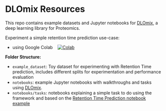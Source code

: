 # DLOmix Resources

This repo contains example datasets and Jupyter notebooks for [DLOmix](https://github.com/wilhelm-lab/dlomix), a deep learning library for Proteomics. 

Experiment a simple retention time prediction use-case:
- using Google Colab &nbsp;&nbsp; [![Colab](https://colab.research.google.com/assets/colab-badge.svg)](https://colab.research.google.com/github/wilhelm-lab/dlomix-resources/blob/main/notebooks/Example_RTModel_Walkthrough_colab.ipynb)

**Folder Structure:**
- `example_dataset`: Toy dataset for experimenting with Retention Time prediction, includes different splits for experimentation and performance evaluation
- `notebooks`: example Jupyter notebooks with walkthroughs and tasks using [DLOmix](https://github.com/wilhelm-lab/dlomix).
- `notebooks/tasks`: notebooks explaining a simple task to do using the framework and based on the [Retention Time Prediction notebook example](https://github.com/wilhelm-lab/dlomix-resources/blob/main/notebooks/Example_RTModel_Walkthrough_colab.ipynb)

